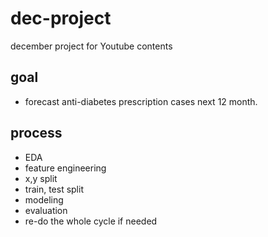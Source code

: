 # dec-project
december project for Youtube contents

## goal 
- forecast anti-diabetes prescription cases next 12 month.

## process 
- EDA
- feature engineering
- x,y split
- train, test split
- modeling
- evaluation 
- re-do the whole cycle if needed
